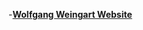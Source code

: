 -**[Wolfgang Weingart Website](https://wobtrix.github.io/wolfgang_weingart/wolfgang_weingart_website.html)**   
